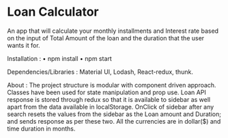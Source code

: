 # Loan Calculator

An app that will calculate your monthly installments and Interest rate based on the input of Total Amount of the loan and the duration that the user wants it for.

Installation : 
    • npm install 
    • npm start

Dependencies/Libraries : 
Material UI, Lodash, React-redux, thunk.

About : 
The project structure is modular with component driven approach. Classes have been used for state manipulation and prop use. Loan API response is stored through redux so that it is available to sidebar as well apart from the data available in localStorage.
OnClick of sidebar after any search resets the values from the sidebar as the Loan amount and Duration; and sends response as per these two.
All the currencies are in dollar($) and time duration in months.

